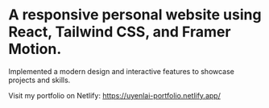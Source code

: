 # A responsive personal website using React, Tailwind CSS, and Framer Motion.

Implemented a modern design and interactive features to showcase projects and skills. 

Visit my portfolio on Netlify: https://uyenlai-portfolio.netlify.app/
